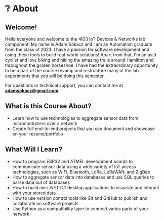 # ❔ About

## Welcome!

Hello everyone and welcome to the 4ID3 IoT Devices & Networks lab component! My name is Adam Sokacz and I am an Automation graduate from the class of 2023. I have a passion for software development and using these tools to build real-world solutions! Apart from that, I'm an avid cycIist and love biking and hiking the amazing trails around Hamilton and throughout the golden horseshoe. I have had the extraordinary opportunity to be a part of the course revamp and restructure many of the lab experiments that you will be doing this semester.

For questions or technical support, you can contact me at **adamsokacz@gmail.com**

## What is this Course About?

* Learn how to use technologies to aggregate sensor data from microcontrollers over a network
* Create full end-to-end projects that you can document and showcase on your resume/portfolio

## What Will I Learn?

* How to program ESP32 and ATMEL development boards to communicate sensor data using a wide variety of IoT access technologies, such as WiFi, Bluetooth, LoRa, LoRaWAN, and ZigBee
* How to aggregate sensor data into databases and use SQL queries to parse data out of databases
* How to build mini .NET C# desktop applications to visualize and interact with your stored data
* How to use version control tools like Git and GitHub to publish and collaborate on software projects
* Use Python as a compatibility layer to connect varios parts of your network
